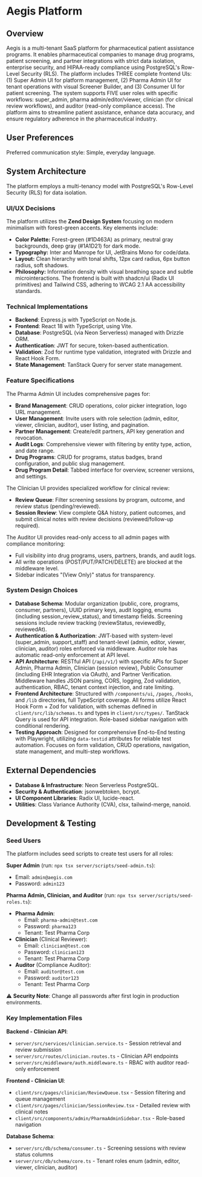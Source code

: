 # Aegis Platform

## Overview
Aegis is a multi-tenant SaaS platform for pharmaceutical patient assistance programs. It enables pharmaceutical companies to manage drug programs, patient screening, and partner integrations with strict data isolation, enterprise security, and HIPAA-ready compliance using PostgreSQL's Row-Level Security (RLS). The platform includes THREE complete frontend UIs: (1) Super Admin UI for platform management, (2) Pharma Admin UI for tenant operations with visual Screener Builder, and (3) Consumer UI for patient screening. The system supports FIVE user roles with specific workflows: super_admin, pharma admin/editor/viewer, clinician (for clinical review workflows), and auditor (read-only compliance access). The platform aims to streamline patient assistance, enhance data accuracy, and ensure regulatory adherence in the pharmaceutical industry.

## User Preferences
Preferred communication style: Simple, everyday language.

## System Architecture
The platform employs a multi-tenancy model with PostgreSQL's Row-Level Security (RLS) for data isolation.

### UI/UX Decisions
The platform utilizes the **Zend Design System** focusing on modern minimalism with forest-green accents. Key elements include:
- **Color Palette:** Forest-green (#1D463A) as primary, neutral gray backgrounds, deep gray (#1A1D21) for dark mode.
- **Typography:** Inter and Manrope for UI, JetBrains Mono for code/data.
- **Layout:** Clean hierarchy with tonal shifts, 12px card radius, 6px button radius, soft shadows.
- **Philosophy:** Information density with visual breathing space and subtle microinteractions.
The frontend is built with shadcn/ui (Radix UI primitives) and Tailwind CSS, adhering to WCAG 2.1 AA accessibility standards.

### Technical Implementations
- **Backend**: Express.js with TypeScript on Node.js.
- **Frontend**: React 18 with TypeScript, using Vite.
- **Database**: PostgreSQL (via Neon Serverless) managed with Drizzle ORM.
- **Authentication**: JWT for secure, token-based authentication.
- **Validation**: Zod for runtime type validation, integrated with Drizzle and React Hook Form.
- **State Management**: TanStack Query for server state management.

### Feature Specifications
The Pharma Admin UI includes comprehensive pages for:
- **Brand Management**: CRUD operations, color picker integration, logo URL management.
- **User Management**: Invite users with role selection (admin, editor, viewer, clinician, auditor), user listing, and pagination.
- **Partner Management**: Create/edit partners, API key generation and revocation.
- **Audit Logs**: Comprehensive viewer with filtering by entity type, action, and date range.
- **Drug Programs**: CRUD for programs, status badges, brand configuration, and public slug management.
- **Drug Program Detail**: Tabbed interface for overview, screener versions, and settings.

The Clinician UI provides specialized workflow for clinical review:
- **Review Queue**: Filter screening sessions by program, outcome, and review status (pending/reviewed).
- **Session Review**: View complete Q&A history, patient outcomes, and submit clinical notes with review decisions (reviewed/follow-up required).

The Auditor UI provides read-only access to all admin pages with compliance monitoring:
- Full visibility into drug programs, users, partners, brands, and audit logs.
- All write operations (POST/PUT/PATCH/DELETE) are blocked at the middleware level.
- Sidebar indicates "(View Only)" status for transparency.

### System Design Choices
- **Database Schema**: Modular organization (public, core, programs, consumer, partners), UUID primary keys, audit logging, enums (including session_review_status), and timestamp fields. Screening sessions include review tracking (reviewStatus, reviewedBy, reviewedAt).
- **Authentication & Authorization**: JWT-based with system-level (super_admin, support_staff) and tenant-level (admin, editor, viewer, clinician, auditor) roles enforced via middleware. Auditor role has automatic read-only enforcement at API level.
- **API Architecture**: RESTful API (`/api/v1/`) with specific APIs for Super Admin, Pharma Admin, Clinician (session review), Public Consumer (including EHR Integration via OAuth), and Partner Verification. Middleware handles JSON parsing, CORS, logging, Zod validation, authentication, RBAC, tenant context injection, and rate limiting.
- **Frontend Architecture**: Structured with `/components/ui`, `/pages`, `/hooks`, and `/lib` directories, full TypeScript coverage. All forms utilize React Hook Form + Zod for validation, with schemas defined in `client/src/lib/schemas.ts` and types in `client/src/types/`. TanStack Query is used for API integration. Role-based sidebar navigation with conditional rendering.
- **Testing Approach**: Designed for comprehensive End-to-End testing with Playwright, utilizing `data-testid` attributes for reliable test automation. Focuses on form validation, CRUD operations, navigation, state management, and multi-step workflows.

## External Dependencies
- **Database & Infrastructure**: Neon Serverless PostgreSQL.
- **Security & Authentication**: jsonwebtoken, bcrypt.
- **UI Component Libraries**: Radix UI, lucide-react.
- **Utilities**: Class Variance Authority (CVA), clsx, tailwind-merge, nanoid.

## Development & Testing
### Seed Users
The platform includes seed scripts to create test users for all roles:

**Super Admin** (run: `npx tsx server/scripts/seed-admin.ts`):
- Email: `admin@aegis.com`
- Password: `admin123`

**Pharma Admin, Clinician, and Auditor** (run: `npx tsx server/scripts/seed-roles.ts`):
- **Pharma Admin**: 
  - Email: `pharma-admin@test.com`
  - Password: `pharma123`
  - Tenant: Test Pharma Corp
- **Clinician** (Clinical Reviewer):
  - Email: `clinician@test.com`
  - Password: `clinician123`
  - Tenant: Test Pharma Corp
- **Auditor** (Compliance Auditor):
  - Email: `auditor@test.com`
  - Password: `auditor123`
  - Tenant: Test Pharma Corp

⚠️ **Security Note**: Change all passwords after first login in production environments.

### Key Implementation Files
**Backend - Clinician API**:
- `server/src/services/clinician.service.ts` - Session retrieval and review submission
- `server/src/routes/clinician.routes.ts` - Clinician API endpoints
- `server/src/middleware/auth.middleware.ts` - RBAC with auditor read-only enforcement

**Frontend - Clinician UI**:
- `client/src/pages/clinician/ReviewQueue.tsx` - Session filtering and queue management
- `client/src/pages/clinician/SessionReview.tsx` - Detailed review with clinical notes
- `client/src/components/admin/PharmaAdminSidebar.tsx` - Role-based navigation

**Database Schema**:
- `server/src/db/schema/consumer.ts` - Screening sessions with review status columns
- `server/src/db/schema/core.ts` - Tenant roles enum (admin, editor, viewer, clinician, auditor)